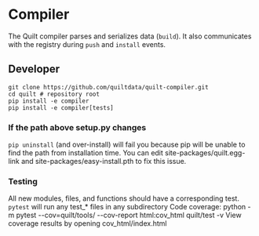 # Compiler
The Quilt compiler parses and serializes data (`build`). It also communicates with the registry during `push` and `install` events.


## Developer
```
git clone https://github.com/quiltdata/quilt-compiler.git
cd quilt # repository root
pip install -e compiler
pip install -e compiler[tests]
```

### If the path above setup.py changes
`pip uninstall` (and over-install) will fail you because pip will be unable to find the path from installation time.
You can edit site-packages/quilt.egg-link and site-packages/easy-install.pth to fix this issue.

### Testing
All new modules, files, and functions should have a corresponding test.
`pytest` will run any test_* files in any subdirectory
Code coverage: python -m pytest --cov=quilt/tools/ --cov-report html:cov_html quilt/test -v
View coverage results by opening cov_html/index.html
